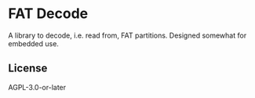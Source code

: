 # FAT Decode

A library to decode, i.e. read from, FAT partitions. Designed somewhat for embedded use.

## License

AGPL-3.0-or-later

